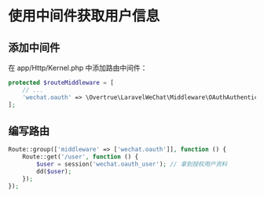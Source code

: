# 使用中间件获取用户信息

## 添加中间件
在 app/Http/Kernel.php 中添加路由中间件：
```php
protected $routeMiddleware = [
    // ...
    'wechat.oauth' => \Overtrue\LaravelWeChat\Middleware\OAuthAuthenticate::class,
];
```

## 编写路由
```php
Route::group(['middleware' => ['wechat.oauth']], function () {
    Route::get('/user', function () {
        $user = session('wechat.oauth_user'); // 拿到授权用户资料
        dd($user);
    });
});
```
